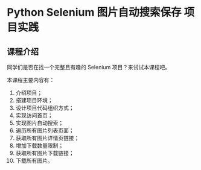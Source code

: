 # Python Selenium 图片自动搜索保存 项目实践

## 课程介绍

同学们是否在找一个完整且有趣的 Selenium 项目？来试试本课程吧。

本课程主要内容有：

1. 介绍项目；
2. 搭建项目环境；
3. 设计项目代码组织方式；
4. 实现访问首页；
5. 实现图片自动搜索；
6. 遍历所有图片列表页面；
7. 获取所有图片详情页链接；
8. 增加下载数量限制；
9. 获取所有图片下载链接；
10. 下载所有图片。

